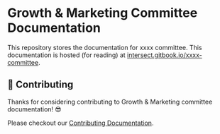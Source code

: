 # Growth & Marketing Committee Documentation

This repository stores the documentation for xxxx committee.
This documentation is hosted (for reading) at [intersect.gitbook.io/xxxx-committee](https://intersect.gitbook.io/growth-marketing-committee).

## 🤝 Contributing

Thanks for considering contributing to Growth & Marketing committee documentation! 😎

Please checkout our [Contributing Documentation](./CONTRIBUTING.md).
